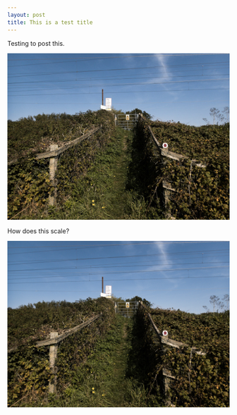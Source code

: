 ```yaml
---
layout: post
title: This is a test title
---
```


Testing to post this.

![alt text](/img/2020/09/sort_of_a_loop_12.jpg "Unattended railway crossing")



How does this scale?

<img src="/img/2020/09/sort_of_a_loop_12_2.jpg" width="auto" width="100%"/>